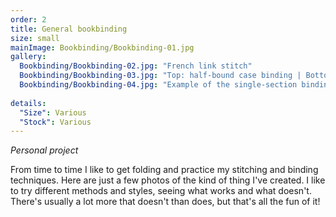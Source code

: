 ```yaml
---
order: 2
title: General bookbinding
size: small
mainImage: Bookbinding/Bookbinding-01.jpg
gallery:
  Bookbinding/Bookbinding-02.jpg: "French link stitch"
  Bookbinding/Bookbinding-03.jpg: "Top: half-bound case binding | Bottom: single-section cloth case binding"
  Bookbinding/Bookbinding-04.jpg: "Example of the single-section binding"
  
details:
  "Size": Various
  "Stock": Various
---
```


_Personal project_

From time to time I like to get folding and practice my stitching and binding techniques. Here are just a few photos of the kind of thing I've created. I like to try different methods and styles, seeing what works and what doesn't. There's usually a lot more that doesn't than does, but that's all the fun of it!